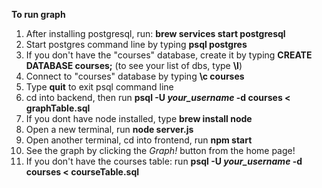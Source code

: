 **To run graph**
1. After installing postgresql, run: **brew services start postgresql**
2. Start postgres command line by typing **psql postgres**
3. If you don't have the "courses" database, create it by typing **CREATE DATABASE courses;**  (to see your list of dbs, type **\l**)
4. Connect to "courses" database by typing **\c courses**
5. Type **quit** to exit psql command line
6. cd into backend, then run **psql -U _your_username_ -d courses < graphTable.sql**
7. If you dont have node installed, type **brew install node**
8. Open a new terminal, run **node server.js**
9. Open another terminal, cd into frontend, run **npm start**
10. See the graph by clicking the _Graph!_ button from the home page!
11. If you don't have the courses table:  run **psql -U _your_username_ -d courses < courseTable.sql**
